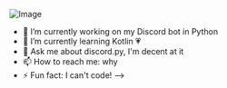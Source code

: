 ![Image](https://github-readme-stats.vercel.app/api?username=ppotatoo&theme=dracula)


- 🔭 I’m currently working on my Discord bot in Python
- 🌱 I’m currently learning Kotlin 💗 
- 💬 Ask me about discord.py, I'm decent at it
- 📫 How to reach me: why
- ⚡ Fun fact: I can't code!
-->
